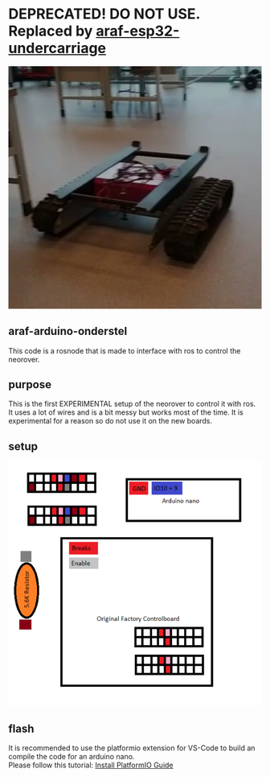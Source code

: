 # DEPRECATED! DO NOT USE. Replaced by [araf-esp32-undercarriage](https://github.com/Autonomous-Argo-Systems/araf-esp32-undercarriage)
![Neorover](Neorover.jpg)

## araf-arduino-onderstel
This code is a rosnode that is made to interface with ros to control the neorover.

## purpose
This is the first EXPERIMENTAL setup of the neorover to control it with ros. 
It uses a lot of wires and is a bit messy but works most of the time. 
It is experimental for a reason so do not use it on the new boards.

## setup
![Wire Diagram](Experimental-Wire-Diagram.png)

## flash
It is recommended to use the platformio extension for VS-Code to build an compile the code for an arduino nano.\
Please follow this tutorial: [Install PlatformIO Guide](https://platformio.org/install)
